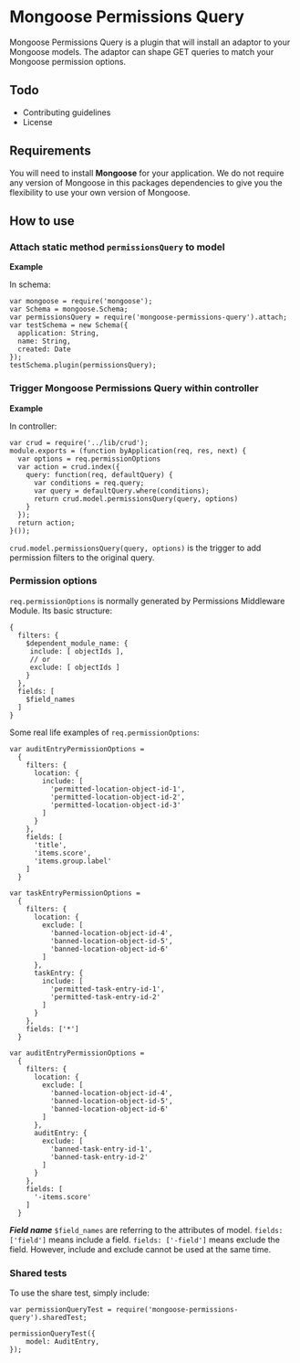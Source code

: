 # Mongoose Permissions Query
Mongoose Permissions Query is a plugin that will install an adaptor to your Mongoose models. 
The adaptor can shape GET queries to match your Mongoose permission options.

## Todo
- Contributing guidelines
- License

## Requirements
You will need to install **Mongoose** for your application. We do not require any version of Mongoose in this packages dependencies to give you the flexibility to use your own version of Mongoose.

## How to use

### Attach static method `permissionsQuery` to model
**Example**

In schema:
```
var mongoose = require('mongoose');
var Schema = mongoose.Schema;
var permissionsQuery = require('mongoose-permissions-query').attach;
var testSchema = new Schema({
  application: String,
  name: String,
  created: Date
});
testSchema.plugin(permissionsQuery);
```


### Trigger Mongoose Permissions Query within controller
**Example**

In controller:
```
var crud = require('../lib/crud');
module.exports = (function byApplication(req, res, next) {
  var options = req.permissionOptions
  var action = crud.index({
    query: function(req, defaultQuery) {
      var conditions = req.query;
      var query = defaultQuery.where(conditions);
      return crud.model.permissionsQuery(query, options)
    }
  });
  return action;
}());
```

`crud.model.permissionsQuery(query, options)` is the trigger to add permission filters to the original query. 

### Permission options
`req.permissionOptions` is normally generated by Permissions Middleware Module. Its basic structure:

```
{
  filters: {
    $dependent_module_name: {
     include: [ objectIds ],
     // or
     exclude: [ objectIds ]
    }
  },
  fields: [
    $field_names
  ]
}
```

Some real life examples of `req.permissionOptions`:

```
var auditEntryPermissionOptions =
  {
    filters: {
      location: {
        include: [
          'permitted-location-object-id-1',
          'permitted-location-object-id-2',
          'permitted-location-object-id-3'
        ]
      }
    },
    fields: [
      'title',
      'items.score',
      'items.group.label'
    ]
  }
```

```
var taskEntryPermissionOptions =
  {
    filters: {
      location: {
        exclude: [
          'banned-location-object-id-4',
          'banned-location-object-id-5',
          'banned-location-object-id-6'
        ]
      },
      taskEntry: {
        include: [
          'permitted-task-entry-id-1',
          'permitted-task-entry-id-2'
        ]
      }
    },
    fields: ['*']
  }
```

```
var auditEntryPermissionOptions =
  {
    filters: {
      location: {
        exclude: [
          'banned-location-object-id-4',
          'banned-location-object-id-5',
          'banned-location-object-id-6'
        ]
      },
      auditEntry: {
        exclude: [
          'banned-task-entry-id-1',
          'banned-task-entry-id-2'
        ]
      }
    },
    fields: [
      '-items.score'
    ]
  }
```

***Field name***
`$field_names` are referring to the attributes of model. `fields: ['field']` means include a field. `fields: ['-field']` means exclude the field.
However, include and exclude cannot be used at the same time.


### Shared tests
To use the share test, simply include:

```
var permissionQueryTest = require('mongoose-permissions-query').sharedTest;

permissionQueryTest({
    model: AuditEntry,
});
```

